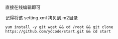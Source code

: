 
直接在线编辑即可

记得将该 setting.xml 拷贝到.m2目录

```
yum install -y git wget && cd /root && git clone https://github.com/ydcode/start.git && cd start 
```
